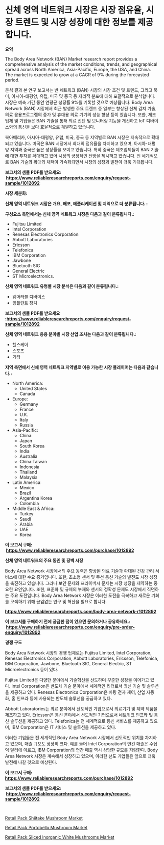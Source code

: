 <p><h1>신체 영역 네트워크 시장은 시장 점유율, 시장 트렌드 및 시장 성장에 대한 정보를 제공합니다.</h1></p><p><strong>요약</strong></p>
<p><p>The Body Area Network (BAN) Market research report provides a comprehensive analysis of the market conditions, trends, and geographical spread across North America, Asia-Pacific, Europe, the USA, and China. The market is expected to grow at a CAGR of 9% during the forecasted period.</p><p>분석 결과 본 연구 보고서는 뱐 네트워크 (BAN) 시장의 시장 조건 및 트렌드, 그리고 북미, 아시아-태평양, 유럽, 미국 및 중국 등 지리적 분포에 대해 포괄적으로 분석합니다. 시장은 예측 기간 동안 연평균 성장률 9%를 기록할 것으로 예상됩니다. Body Area Network (BAN) 시장에서 최근 발생한 주요 트렌드 중 일부는 향상된 신체 감지 기술, 의료 응용프로그램의 증가 및 휴대용 의료 기기의 성능 향상 등이 있습니다. 또한, 제조업체 및 기업들은 BAN 기술을 통해 의료 진단 및 모니터링 기능을 개선하고 IoT 디바이스와의 통신을 보다 효율적으로 계발하고 있습니다.</p><p>북아메리카, 아시아-태평양, 유럽, 미국, 중국 등 지역별로 BAN 시장은 지속적으로 확대되고 있습니다. 미국은 BAN 시장에서 최대의 점유율을 차지하고 있으며, 아시아-태평양 지역과 중국은 높은 성장률을 보이고 있습니다. 특히 중국은 제조업체들이 BAN 기술에 대한 투자를 확대하고 있어 시장의 긍정적인 전망을 제시하고 있습니다. 전 세계적으로 BAN 기술의 확대와 채택이 가속화되면서 시장의 성장과 발전이 더욱 기대됩니다.</p></p>
<p><strong>보고서의 샘플 PDF를 받으세요: &nbsp;<a href="https://www.reliableresearchreports.com/enquiry/request-sample/1012892">https://www.reliableresearchreports.com/enquiry/request-sample/1012892</a></strong></p>
<p><strong>시장 세분화:</strong></p>
<p><strong> 신체 영역 네트워크 시장은 개요, 배포, 애플리케이션 및 지역으로 더 분류됩니다. :</strong></p>
<p><strong>구성요소 측면에서는 신체 영역 네트워크 시장은 다음과 같이 분류됩니다.:</strong></p>
<p><ul><li>Fujitsu Limited</li><li>Intel Corporation</li><li>Renesas Electronics Corporation</li><li>Abbott Laboratories</li><li>Ericsson</li><li>Telefonica</li><li>IBM Corporation</li><li>Jawbone</li><li>Bluetooth SIG</li><li>General Electric</li><li>ST Microelectronics.</li></ul></p>
<p><strong> 신체 영역 네트워크 유형별 시장 분석은 다음과 같이 분류됩니다.:</strong></p>
<p><ul><li>웨어러블 디바이스</li><li>임플란트 장치</li></ul></p>
<p><strong>보고서의 샘플 PDF를 받으세요 :<a href="https://www.reliableresearchreports.com/enquiry/request-sample/1012892">https://www.reliableresearchreports.com/enquiry/request-sample/1012892</a></strong></p>
<p><strong> 신체 영역 네트워크 응용 분야별 시장 산업 조사는 다음과 같이 분류됩니다.:</strong></p>
<p><ul><li>헬스케어</li><li>스포츠</li><li>기타</li></ul></p>
<p><strong>지역 측면에서 신체 영역 네트워크 지역별로 이용 가능한 시장 플레이어는 다음과 같습니다.:</strong></p>
<p><ul>
    <li>
        North America:
        <ul>
            <li>United States</li>
            <li>Canada</li>
        </ul>
    </li>
    <li>
        Europe:
        <ul>
            <li>Germany</li>
            <li>France</li>
            <li>U.K.</li>
            <li>Italy</li>
            <li>Russia</li>
        </ul>
    </li>
    <li>
        Asia-Pacific:
        <ul>
            <li>China</li>
            <li>Japan</li>
            <li>South Korea</li>
            <li>India</li>
            <li>Australia</li>
            <li>China Taiwan</li>
            <li>Indonesia</li>
            <li>Thailand</li>
            <li>Malaysia</li>
        </ul>
    </li>
    <li>
        Latin America:
        <ul>
            <li>Mexico</li>
            <li>Brazil</li>
            <li>Argentina Korea</li>
            <li>Colombia</li>
        </ul>
    </li>
    <li>
        Middle East & Africa:
        <ul>
            <li>Turkey</li>
            <li>Saudi</li>
            <li>Arabia</li>
            <li>UAE</li>
            <li>Korea</li>
        </ul>
    </li>
    </ul></p>
<p><strong>이 보고서 구매: &nbsp;<a href="https://www.reliableresearchreports.com/purchase/1012892">https://www.reliableresearchreports.com/purchase/1012892</a></strong></p>
<p><strong>신체 영역 네트워크의 주요 동인 및 장벽 시장</strong></p>
<p><p>Body Area Network 시장에서의 주요 동력은 향상된 의료 기술과 확대된 건강 관리 서비스에 대한 수요 증가입니다. 또한, 초소형 센서 및 무선 통신 기술의 발전도 시장 성장을 촉진하고 있습니다. 그러나 보안 문제와 프라이버시 문제는 시장 성장을 제약하는 중요한 요인입니다. 또한, 표준화 및 규제의 부재와 센서의 정확성 문제도 시장에서 직면하는 주요 도전입니다. Body Area Network 시장은 이러한 도전을 극복하고 새로운 기회를 모색하기 위해 끊임없는 연구 및 혁신을 필요로 합니다.</p></p>
<p><strong><a href="https://www.reliableresearchreports.com/body-area-network-r1012892">https://www.reliableresearchreports.com/body-area-network-r1012892</a></strong></p>
<p><strong>이 보고서를 구매하기 전에 궁금한 점이 있으면 문의하거나 공유하세요.: &nbsp;<a href="https://www.reliableresearchreports.com/enquiry/pre-order-enquiry/1012892">https://www.reliableresearchreports.com/enquiry/pre-order-enquiry/1012892</a></strong></p>
<p><strong>경쟁 구도</strong></p>
<p><p>Body Area Network 시장의 경쟁 업체로는 Fujitsu Limited, Intel Corporation, Renesas Electronics Corporation, Abbott Laboratories, Ericsson, Telefonica, IBM Corporation, Jawbone, Bluetooth SIG, General Electric, ST Microelectronics 등이 있다. </p><p>Fujitsu Limited은 다양한 분야에서 기술혁신을 선도하며 꾸준한 성장을 이어가고 있다. Intel Corporation은 반도체 기술 분야에서 세계적인 리더로서 최신 기술 및 솔루션을 제공하고 있다. Renesas Electronics Corporation은 차량 전자 제어, 산업 자동화, 홈 인프라 등에 사용되는 반도체 솔루션을 공급하고 있다.</p><p>Abbott Laboratories는 의료 분야에서 선도적인 기업으로서 의료기기 및 제약 제품을 제조하고 있다. Ericsson은 통신 분야에서 선도적인 기업으로서 네트워크 인프라 및 통신 솔루션을 제공하고 있다. Telefonica는 전 세계적으로 통신 서비스를 제공하고 있으며, IBM Corporation은 IT 서비스 및 솔루션을 제공하고 있다.</p><p>이러한 기업들은 전 세계적인 Body Area Network 시장에서 선도적인 위치를 차지하고 있으며, 매출 규모도 상당히 크다. 예를 들어 Intel Corporation의 연간 매출은 수십 억 달러에 이르고, IBM Corporation의 연간 매출 역시 상당한 규모를 자랑한다. Body Area Network 시장은 계속해서 성장하고 있으며, 이러한 선도 기업들은 앞으로 더욱 발전해 나갈 것으로 예상된다.</p></p>
<p><strong>이 보고서 구매: &nbsp; <a href="https://www.reliableresearchreports.com/purchase/1012892">https://www.reliableresearchreports.com/purchase/1012892</a></strong></p>
<p><strong>보고서의 샘플 PDF를 받으세요: &nbsp;<a href="https://www.reliableresearchreports.com/enquiry/request-sample/1012892">https://www.reliableresearchreports.com/enquiry/request-sample/1012892</a></strong><strong></strong></p>
<p>&nbsp;</p>
<p><p><a href="https://forested-sushi-9b0.notion.site/Retail-Pack-Shiitake-Mushroom-Market-Report-Reveals-the-Latest-Trends-And-Growth-Opportunities-of-th-add51a816c5d4ee98233957d2a0cc3ff">Retail Pack Shiitake Mushroom Market</a></p><p><a href="https://summer-dogwood-3e9.notion.site/Retail-Pack-Portobello-Mushroom-Market-Size-Market-Outlook-and-Market-Forecast-2024-to-2031-984f35951154427da71b5263787d953c">Retail Pack Portobello Mushroom Market</a></p><p><a href="https://lydian-appliance-61d.notion.site/Retail-Pack-Sliced-Inorganic-White-Mushrooms-Market-Insights-into-Market-CAGR-Market-Trends-and-G-c3deab559228487ca55f9f22797707dd">Retail Pack Sliced Inorganic White Mushrooms Market</a></p></p>